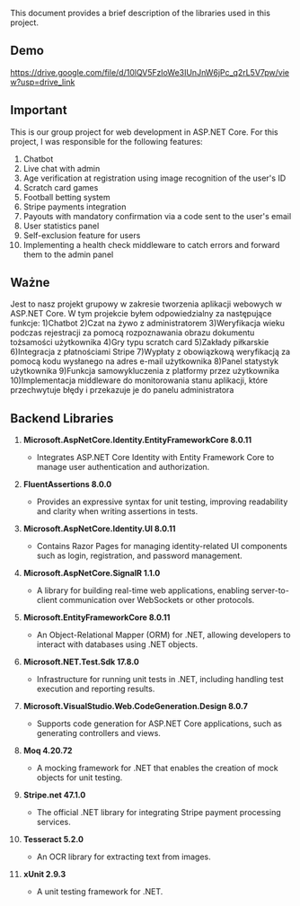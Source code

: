 This document provides a brief description of the libraries used in this project.
## Demo
https://drive.google.com/file/d/10lQV5FzIoWe3IUnJnW6jPc_q2rL5V7pw/view?usp=drive_link

## Important
This is our group project for web development in ASP.NET Core. For this project, I was responsible for the following features:
1) Chatbot
2) Live chat with admin
3) Age verification at registration using image recognition of the user's ID
4) Scratch card games
5) Football betting system
6) Stripe payments integration
7) Payouts with mandatory confirmation via a code sent to the user's email
8) User statistics panel
9) Self-exclusion feature for users
10) Implementing a health check middleware to catch errors and forward them to the admin panel

## Ważne
Jest to nasz projekt grupowy w zakresie tworzenia aplikacji webowych w ASP.NET Core. W tym projekcie byłem odpowiedzialny za następujące funkcje:
1)Chatbot
2)Czat na żywo z administratorem
3)Weryfikacja wieku podczas rejestracji za pomocą rozpoznawania obrazu dokumentu tożsamości użytkownika
4)Gry typu scratch card
5)Zakłady piłkarskie
6)Integracja z płatnościami Stripe
7)Wypłaty z obowiązkową weryfikacją za pomocą kodu wysłanego na adres e-mail użytkownika
8)Panel statystyk użytkownika
9)Funkcja samowykluczenia z platformy przez użytkownika
10)Implementacja middleware do monitorowania stanu aplikacji, które przechwytuje błędy i przekazuje je do panelu administratora


## Backend Libraries

1. **Microsoft.AspNetCore.Identity.EntityFrameworkCore 8.0.11**
   - Integrates ASP.NET Core Identity with Entity Framework Core to manage user authentication and authorization.

2. **FluentAssertions 8.0.0**
   - Provides an expressive syntax for unit testing, improving readability and clarity when writing assertions in tests.

3. **Microsoft.AspNetCore.Identity.UI 8.0.11**
   - Contains Razor Pages for managing identity-related UI components such as login, registration, and password management.

4. **Microsoft.AspNetCore.SignalR 1.1.0**
   - A library for building real-time web applications, enabling server-to-client communication over WebSockets or other protocols.

5. **Microsoft.EntityFrameworkCore 8.0.11**
   - An Object-Relational Mapper (ORM) for .NET, allowing developers to interact with databases using .NET objects.

6. **Microsoft.NET.Test.Sdk 17.8.0**
   - Infrastructure for running unit tests in .NET, including handling test execution and reporting results.

7. **Microsoft.VisualStudio.Web.CodeGeneration.Design 8.0.7**
   - Supports code generation for ASP.NET Core applications, such as generating controllers and views.

8. **Moq 4.20.72**
   - A mocking framework for .NET that enables the creation of mock objects for unit testing.

9. **Stripe.net 47.1.0**
   - The official .NET library for integrating Stripe payment processing services.

10. **Tesseract 5.2.0**
    - An OCR library for extracting text from images.

11. **xUnit 2.9.3**
    - A unit testing framework for .NET.
